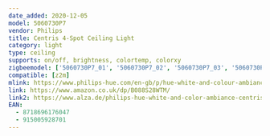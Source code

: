 ```yaml
---
date_added: 2020-12-05
model: 5060730P7
vendor: Philips
title: Centris 4-Spot Ceiling Light
category: light
type: ceiling
supports: on/off, brightness, colortemp, colorxy
zigbeemodel: ['5060730P7_01', '5060730P7_02', '5060730P7_03', '5060730P7_04', '5060730P7_05']
compatible: [z2m]
mlink: https://www.philips-hue.com/en-gb/p/hue-white-and-colour-ambiance-centris-4-spot-ceiling-light/5060730P7
link: https://www.amazon.co.uk/dp/B088S28WTM/
link2: https://www.alza.de/philips-hue-white-and-color-ambiance-centris 
EAN: 
  - 8718696176047
  - 915005928701
---
```

